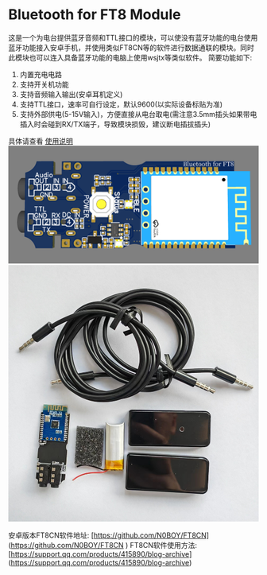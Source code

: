 # Bluetooth for FT8 Module
这是一个为电台提供蓝牙音频和TTL接口的模块，可以使没有蓝牙功能的电台使用蓝牙功能接入安卓手机，并使用类似FT8CN等的软件进行数据通联的模块。同时此模块也可以连入具备蓝牙功能的电脑上使用wsjtx等类似软件。
简要功能如下:
1. 内置充电电路
2. 支持开关机功能
3. 支持音频输入输出(安卓耳机定义)
4. 支持TTL接口，速率可自行设定，默认9600(以实际设备标贴为准)
5. 支持外部供电(5-15V输入)，方便直接从电台取电(需注意3.5mm插头如果带电插入时会碰到RX/TX端子，导致模块损毁，建议断电插拔插头)

具体请查看
[使用说明](https://github.com/bg6jji/Bluetooth4FT8/blob/main/BT68%E8%93%9D%E7%89%99%E6%A8%A1%E5%9D%97%E7%AE%80%E8%A6%81%E8%AF%B4%E6%98%8E%20V1%202023-6-28.docx)
![PCB](https://github.com/bg6jji/Bluetooth4FT8/blob/main/PCB.png "PCB 布局")
![模块照片](https://github.com/bg6jji/Bluetooth4FT8/blob/main/BT401forFT8.jpg "BT401 Module Picture")

安卓版本FT8CN软件地址:
[https://github.com/N0BOY/FT8CN] (https://github.com/N0BOY/FT8CN )
FT8CN软件使用方法:
[https://support.qq.com/products/415890/blog-archive] (https://support.qq.com/products/415890/blog-archive)


